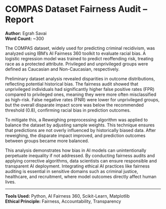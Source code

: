 # COMPAS Dataset Fairness Audit – Report

**Author:** Egrah Savai  
**Word Count:** ~300

The COMPAS dataset, widely used for predicting criminal recidivism, was analyzed using IBM’s AI Fairness 360 toolkit to evaluate racial bias. A logistic regression model was trained to predict reoffending risk, treating race as a protected attribute. Privileged and unprivileged groups were defined as Caucasian and Non-Caucasian, respectively.

Preliminary dataset analysis revealed disparities in outcome distributions, reflecting potential historical bias. The fairness audit showed that unprivileged individuals had significantly higher false positive rates (FPR) compared to privileged ones, meaning they were more often misclassified as high-risk. False negative rates (FNR) were lower for unprivileged groups, but the overall disparate impact score was below the recommended threshold (0.8), confirming racial bias in prediction outcomes.

To mitigate this, a Reweighing preprocessing algorithm was applied to balance the dataset by adjusting sample weights. This technique ensures that predictions are not overly influenced by historically biased data. After reweighing, the disparate impact improved, and prediction outcomes between groups became more balanced.

This analysis demonstrates how bias in AI models can unintentionally perpetuate inequality if not addressed. By conducting fairness audits and applying corrective algorithms, data scientists can ensure responsible and transparent AI deployment. Integrating ethical AI practices like fairness auditing is essential in sensitive domains such as criminal justice, healthcare, and recruitment, where model outcomes directly affect human lives.

---

**Tools Used:** Python, AI Fairness 360, Scikit-Learn, Matplotlib  
**Ethical Principle:** Fairness, Accountability, Transparency

